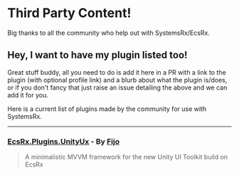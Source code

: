 # Third Party Content!

Big thanks to all the community who help out with SystemsRx/EcsRx.

## Hey, I want to have my plugin listed too!

Great stuff buddy, all you need to do is add it here in a PR with a link to the plugin (with optional profile link) and a blurb about what the plugin is/does, or if you don't fancy that just raise an issue detailing the above and we can add it for you.

Here is a current list of plugins made by the community for use with SystemsRx.

---

### [EcsRx.Plugins.UnityUx](https://github.com/Cosmic-Shores/EcsRx.Plugins.UnityUx) - By [Fijo](https://github.com/Fijo)

> A minimalistic MVVM framework for the new Unity UI Toolkit build on EcsRx

